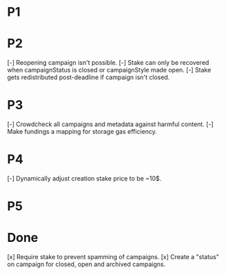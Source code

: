 # **P1**

# **P2**

[-] Reopening campaign isn't possible.
[-] Stake can only be recovered when campaignStatus is closed or campaignStyle made open.
[-] Stake gets redistributed post-deadline if campaign isn't closed.

# **P3**

[-] Crowdcheck all campaigns and metadata against harmful content.
[-] Make fundings a mapping for storage gas efficiency.

# **P4**

[-] Dynamically adjust creation stake price to be ~10$.

# **P5**

# **Done**

[x] Require stake to prevent spamming of campaigns.
[x] Create a "status" on campaign for closed, open and archived campaigns.

